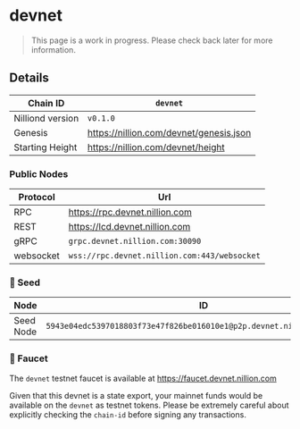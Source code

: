 # devnet

> This page is a work in progress. Please check back later for more information.

## Details

| Chain ID         | `devnet`                                                              |
|------------------|-----------------------------------------------------------------------|
| Nilliond version | `v0.1.0`                                                             |
| Genesis          | <https://nillion.com/devnet/genesis.json> |
| Starting Height  | <https://nillion.com/devnet/height>       |

### Public Nodes

| Protocol  | Url                                           |
|-----------|-----------------------------------------------|
| RPC       | <https://rpc.devnet.nillion.com>             |
| REST      | <https://lcd.devnet.nillion.com>             |
| gRPC      | `grpc.devnet.nillion.com:30090`              |
| websocket | `wss://rpc.devnet.nillion.com:443/websocket` |

### 🌱 Seed

| Node      | ID                                                                       |
|-----------|--------------------------------------------------------------------------|
| Seed Node | `5943e04edc5397018803f73e47f826be016010e1@p2p.devnet.nillion.com:30056` |

### 🚰 Faucet

The `devnet` testnet faucet is available at <https://faucet.devnet.nillion.com>

Given that this devnet is a state export, your mainnet funds would be available on the `devnet` as testnet tokens.
Please be extremely careful about explicitly checking the `chain-id` before signing any transactions.
